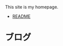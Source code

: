 This site is my homepage.

- [README](README.md)

# ブログ

<script src="//rss.bloople.net/?url=https%3A%2F%2Fina6ra.github.io%2Ffeed.xml&showtitle=false&type=js"></script>

